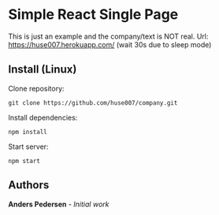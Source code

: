 # Simple React Single Page

This is just an example and the company/text is NOT real.
Url: https://huse007.herokuapp.com/ (wait 30s due to sleep mode)

## Install (Linux)

Clone repository:
```
git clone https://github.com/huse007/company.git
```
Install dependencies:
```
npm install
```
Start server:
```
npm start
```
## Authors
**Anders Pedersen** - *Initial work*
